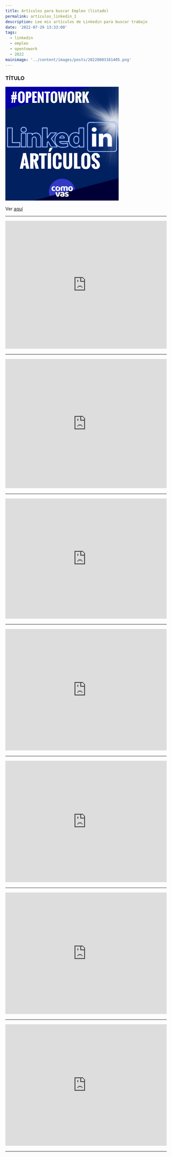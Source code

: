 ```yaml
---
title: Artículos para buscar Empleo (listado)
permalink: artículos_linkedin_1
description: Lee mis artículos de Linkedin para buscar trabajo 
date: '2022-07-29 13:33:00'
tags: 
  - linkedin
  - empleo
  - opentowork
  - 2022
mainimage: '../content/images/posts/20220803161405.png'
---
```


### TÍTULO

![](../content/images/posts/20220803161405.png)  

Ver [aquí](https://www.linkedin.com/in/srgrigo/recent-activity/posts/)

---

<iframe src="https://www.linkedin.com/embed/feed/update/urn:li:ugcPost:6949302375438282752" height="398" width="504" frameborder="0" allowfullscreen="" title="Publicación integrada"></iframe>

---

<iframe src="https://www.linkedin.com/embed/feed/update/urn:li:ugcPost:6944750425615032320" height="402" width="504" frameborder="0" allowfullscreen="" title="Publicación integrada"></iframe>

---

<iframe src="https://www.linkedin.com/embed/feed/update/urn:li:ugcPost:6939675593290493952" height="374" width="504" frameborder="0" allowfullscreen="" title="Publicación integrada"></iframe>

---

<iframe src="https://www.linkedin.com/embed/feed/update/urn:li:ugcPost:6939311979123621888" height="378" width="504" frameborder="0" allowfullscreen="" title="Publicación integrada"></iframe>

---

<iframe src="https://www.linkedin.com/embed/feed/update/urn:li:ugcPost:6936696197516562432" height="378" width="504" frameborder="0" allowfullscreen="" title="Publicación integrada"></iframe>

---

<iframe src="https://www.linkedin.com/embed/feed/update/urn:li:ugcPost:6936630466783416320" height="378" width="504" frameborder="0" allowfullscreen="" title="Publicación integrada"></iframe>

---

<iframe src="https://www.linkedin.com/embed/feed/update/urn:li:ugcPost:6935700675091681280" height="378" width="504" frameborder="0" allowfullscreen="" title="Publicación integrada"></iframe>

---
